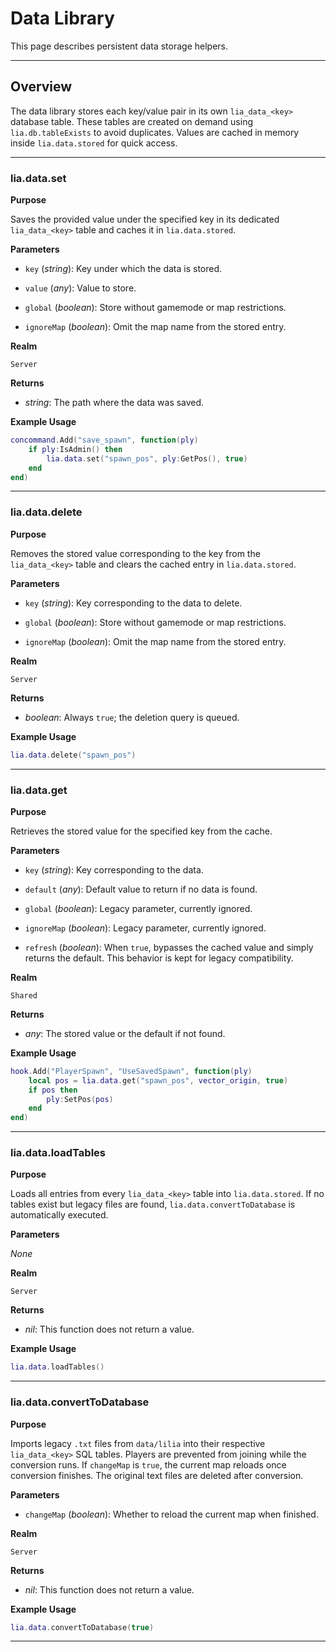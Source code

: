 # Data Library

This page describes persistent data storage helpers.

---

## Overview

The data library stores each key/value pair in its own `lia_data_<key>` database table. These tables are created on demand using `lia.db.tableExists` to avoid duplicates. Values are cached in memory inside `lia.data.stored` for quick access.

---

### lia.data.set

**Purpose**

Saves the provided value under the specified key in its dedicated `lia_data_<key>` table and caches it in `lia.data.stored`.

**Parameters**

* `key` (*string*): Key under which the data is stored.

* `value` (*any*): Value to store.

* `global` (*boolean*): Store without gamemode or map restrictions.

* `ignoreMap` (*boolean*): Omit the map name from the stored entry.

**Realm**

`Server`

**Returns**

* *string*: The path where the data was saved.

**Example Usage**

```lua
concommand.Add("save_spawn", function(ply)
    if ply:IsAdmin() then
        lia.data.set("spawn_pos", ply:GetPos(), true)
    end
end)
```

---

### lia.data.delete

**Purpose**

Removes the stored value corresponding to the key from the `lia_data_<key>` table and clears the cached entry in `lia.data.stored`.

**Parameters**

* `key` (*string*): Key corresponding to the data to delete.

* `global` (*boolean*): Store without gamemode or map restrictions.

* `ignoreMap` (*boolean*): Omit the map name from the stored entry.

**Realm**

`Server`

**Returns**

* *boolean*: Always `true`; the deletion query is queued.

**Example Usage**

```lua
lia.data.delete("spawn_pos")
```

---

### lia.data.get

**Purpose**

Retrieves the stored value for the specified key from the cache.

**Parameters**

* `key` (*string*): Key corresponding to the data.

* `default` (*any*): Default value to return if no data is found.

* `global` (*boolean*): Legacy parameter, currently ignored.

* `ignoreMap` (*boolean*): Legacy parameter, currently ignored.

* `refresh` (*boolean*): When `true`, bypasses the cached value and simply
  returns the default. This behavior is kept for legacy compatibility.

**Realm**

`Shared`

**Returns**

* *any*: The stored value or the default if not found.

**Example Usage**

```lua
hook.Add("PlayerSpawn", "UseSavedSpawn", function(ply)
    local pos = lia.data.get("spawn_pos", vector_origin, true)
    if pos then
        ply:SetPos(pos)
    end
end)
```

---

### lia.data.loadTables

**Purpose**

Loads all entries from every `lia_data_<key>` table into `lia.data.stored`. If no tables exist but legacy files are found, `lia.data.convertToDatabase` is automatically executed.

**Parameters**

*None*

**Realm**

`Server`

**Returns**

* *nil*: This function does not return a value.

**Example Usage**

```lua
lia.data.loadTables()
```

---

### lia.data.convertToDatabase

**Purpose**

Imports legacy `.txt` files from `data/lilia` into their respective `lia_data_<key>` SQL tables. Players are prevented from joining while the conversion runs. If `changeMap` is `true`, the current map reloads once conversion finishes. The original text files are deleted after conversion.

**Parameters**

* `changeMap` (*boolean*): Whether to reload the current map when finished.

**Realm**

`Server`

**Returns**

* *nil*: This function does not return a value.

**Example Usage**

```lua
lia.data.convertToDatabase(true)
```
---
